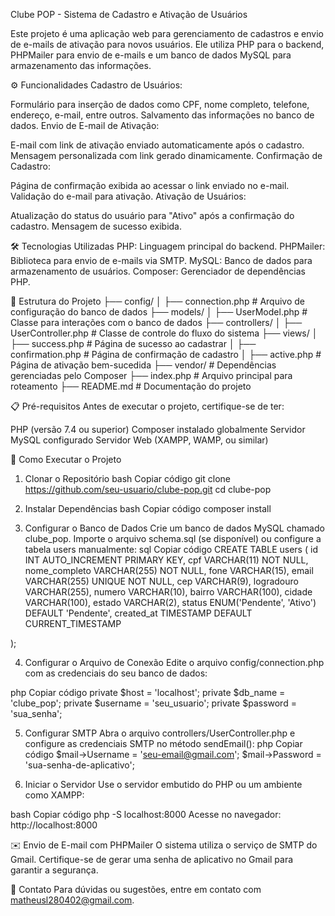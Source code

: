 Clube POP - Sistema de Cadastro e Ativação de Usuários

Este projeto é uma aplicação web para gerenciamento de cadastros e envio de e-mails de ativação para novos usuários. Ele utiliza PHP para o backend, PHPMailer para envio de e-mails e um banco de dados MySQL para armazenamento das informações.

⚙️ Funcionalidades
Cadastro de Usuários:

Formulário para inserção de dados como CPF, nome completo, telefone, endereço, e-mail, entre outros.
Salvamento das informações no banco de dados.
Envio de E-mail de Ativação:

E-mail com link de ativação enviado automaticamente após o cadastro.
Mensagem personalizada com link gerado dinamicamente.
Confirmação de Cadastro:

Página de confirmação exibida ao acessar o link enviado no e-mail.
Validação do e-mail para ativação.
Ativação de Usuários:

Atualização do status do usuário para "Ativo" após a confirmação do cadastro.
Mensagem de sucesso exibida.


🛠️ Tecnologias Utilizadas
PHP: Linguagem principal do backend.
PHPMailer: Biblioteca para envio de e-mails via SMTP.
MySQL: Banco de dados para armazenamento de usuários.
Composer: Gerenciador de dependências PHP.


📂 Estrutura do Projeto
├── config/
│   ├── connection.php      # Arquivo de configuração do banco de dados
├── models/
│   ├── UserModel.php       # Classe para interações com o banco de dados
├── controllers/
│   ├── UserController.php  # Classe de controle do fluxo do sistema
├── views/
│   ├── success.php         # Página de sucesso ao cadastrar
│   ├── confirmation.php    # Página de confirmação de cadastro
│   ├── active.php          # Página de ativação bem-sucedida
├── vendor/                 # Dependências gerenciadas pelo Composer
├── index.php               # Arquivo principal para roteamento
├── README.md               # Documentação do projeto


📋 Pré-requisitos
Antes de executar o projeto, certifique-se de ter:

PHP (versão 7.4 ou superior)
Composer instalado globalmente
Servidor MySQL configurado
Servidor Web (XAMPP, WAMP, ou similar)


🚀 Como Executar o Projeto

1. Clonar o Repositório
bash
Copiar código
git clone https://github.com/seu-usuario/clube-pop.git
cd clube-pop

2. Instalar Dependências
bash
Copiar código
composer install

3. Configurar o Banco de Dados
Crie um banco de dados MySQL chamado clube_pop.
Importe o arquivo schema.sql (se disponível) ou configure a tabela users manualmente:
sql
Copiar código
CREATE TABLE users (
    id INT AUTO_INCREMENT PRIMARY KEY,
    cpf VARCHAR(11) NOT NULL,
    nome_completo VARCHAR(255) NOT NULL,
    fone VARCHAR(15),
    email VARCHAR(255) UNIQUE NOT NULL,
    cep VARCHAR(9),
    logradouro VARCHAR(255),
    numero VARCHAR(10),
    bairro VARCHAR(100),
    cidade VARCHAR(100),
    estado VARCHAR(2),
    status ENUM('Pendente', 'Ativo') DEFAULT 'Pendente',
    created_at TIMESTAMP DEFAULT CURRENT_TIMESTAMP

);

4. Configurar o Arquivo de Conexão
Edite o arquivo config/connection.php com as credenciais do seu banco de dados:

php
Copiar código
private $host = 'localhost';
private $db_name = 'clube_pop';
private $username = 'seu_usuario';
private $password = 'sua_senha';

5. Configurar SMTP
Abra o arquivo controllers/UserController.php e configure as credenciais SMTP no método sendEmail():
php
Copiar código
$mail->Username = 'seu-email@gmail.com'; 
$mail->Password = 'sua-senha-de-aplicativo';

6. Iniciar o Servidor
Use o servidor embutido do PHP ou um ambiente como XAMPP:

bash
Copiar código
php -S localhost:8000
Acesse no navegador: http://localhost:8000

✉️ Envio de E-mail com PHPMailer
O sistema utiliza o serviço de SMTP do Gmail.
Certifique-se de gerar uma senha de aplicativo no Gmail para garantir a segurança.

📧 Contato
Para dúvidas ou sugestões, entre em contato com matheusl280402@gmail.com.
